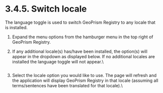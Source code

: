 # 3.4.5. Switch locale

The language toggle is used to switch GeoPrism Registry to any locale that is installed.

1. Expand the menu options from the hamburger menu in the top right of GeoPrism Registry.
2.  If any additional locale(s) has/have been installed, the option(s) will appear in the dropdown as displayed below. If no additional locales are installed the language toggle will not appear.\\

    <figure><img src="https://lh4.googleusercontent.com/HJTb963sacUlKk5ECDX-doXuMzPxR8QAsdto3B27rxGbn02uMqcNjkOJnVXOvaNUSBg8gveRZNWXeEM9z9k7qq91JKqClAfl1rntTfdzraZL9LHy7y44qii9x5bVf56HIFtyXA3wskJLwiX5DdGWzoggWtwl5xW2q4AL5TM7uzKwS8U8eWQOc71A" alt=""><figcaption></figcaption></figure>
3.  Select the locale option you would like to use. The page will refresh and the application will display GeoPrism Registry in that locale (assuming all terms/sentences have been translated for that locale).\\

    <figure><img src="https://lh3.googleusercontent.com/zMzJ1ybMa0nfz4RVLy7NpM2MS1ZdU-MNsKz_NMKEAlegKmgI-3m567REKiLMKk6pO55Co-hVXxsVXsYxbUxDRPkqy9XadYDZodX-nudU7A0dDrKq5PletYTb632ShzyJDAR4zf9-9PyTNWodVvwbbfk4YcQwXFWakuOc1yoSjJ4U536HFC6j2K3X" alt=""><figcaption></figcaption></figure>
